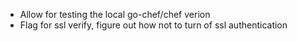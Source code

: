 * Allow for testing the local go-chef/chef verion
* Flag for ssl verify, figure out how not to turn of ssl authentication
